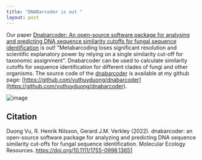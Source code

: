```yaml
---
title: "DNABarcoder is out "
layout: post
---
```


Our paper [Dnabarcoder: An open-source software package for analysing and predicting DNA sequence similarity cutoffs for fungal sequence identification](https://doi.org/10.1111/1755-0998.13651) is out! 
"Metabarcoding loses significant resolution and scientific explanatory power by relying on a single similarity cut-off for taxonomic assignment". 
Dnabarcoder can be used to calculate similarity cutoffs for sequence identification for different clades of fungi and other organisms. The source code of the [dnabarcoder](https://github.com/vuthuyduong/dnabarcoder) is available at my github page: [https://github.com/vuthuyduong/dnabarcoder](https://github.com/vuthuyduong/dnabarcoder).

![image](https://github.com/user-attachments/assets/66f1bd92-1597-4337-8d60-47f86c54c228)

## Citation

Duong Vu, R. Henrik Nilsson, Gerard J.M. Verkley (2022). dnabarcoder: an open-source software package for analyzing and predicting DNA sequence similarity cut-offs for fungal sequence identification. Molecular Ecology Resources. https://doi.org/10.1111/1755-0998.13651


